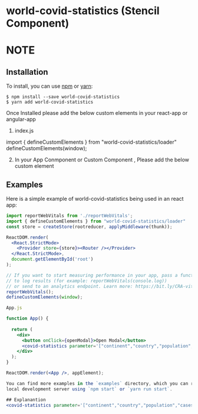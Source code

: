 # world-covid-statistics (Stencil Component)

# NOTE

## Installation

To install, you can use [npm](https://npmjs.org/) or [yarn](https://yarnpkg.com):


    $ npm install --save world-covid-statistics
    $ yarn add world-covid-statistics
    
Once Installed please add the below custom elements in your react-app or angular-app

1. index.js

import { defineCustomElements } from "world-covid-statistics/loader"
defineCustomElements(window);

2. In your App Conmponent or Custom Component , Please add the below custom element
            
<covid-statistics parameter='["continent","country","population","cases","deaths","tests"]'></covid-statistics>


## Examples

Here is a simple example of world-covid-statistics being used in an react app:


```jsx index.js
import reportWebVitals from './reportWebVitals';
import { defineCustomElements } from "world-covid-statistics/loader"
const store = createStore(rootreducer, applyMiddleware(thunk));

ReactDOM.render(
  <React.StrictMode>
    <Provider store={store}><Router /></Provider>
  </React.StrictMode>,
  document.getElementById('root')
);

// If you want to start measuring performance in your app, pass a function
// to log results (for example: reportWebVitals(console.log))
// or send to an analytics endpoint. Learn more: https://bit.ly/CRA-vitals
reportWebVitals();
defineCustomElements(window);

App.js

function App() {
  
  return (
    <div>
      <button onClick={openModal}>Open Modal</button>
      <covid-statistics parameter='["continent","country","population","cases","deaths","tests"]'></covid-statistics>
    </div>
  );
}

ReactDOM.render(<App />, appElement);

You can find more examples in the `examples` directory, which you can run in a
local development server using `npm start` or `yarn run start`.

## Explanantion
<covid-statistics parameter='["continent","country","population","cases","deaths","tests"]'></covid-statistics> ## This component will show the statistics of COVID results per count as of today's date.

